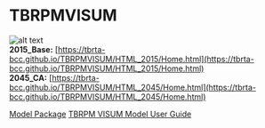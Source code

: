 # TBRPMVISUM  
![alt text](https://media.cntraveler.com/photos/601b10219d4d66f32970a192/16:9/w_3983,h_2240,c_limit/1097988940)   
**2015_Base:** [https://tbrta-bcc.github.io/TBRPMVISUM/HTML_2015/Home.html](https://tbrta-bcc.github.io/TBRPMVISUM/HTML_2015/Home.html)  
**2045_CA:** [https://tbrta-bcc.github.io/TBRPMVISUM/HTML_2045/Home.html](https://tbrta-bcc.github.io/TBRPMVISUM/HTML_2045/Home.html) 
  
[Model Package](https://github.com/tbrta-bcc/TBRPMVISUM/files/11222745/TBRPMVISUM.zip)
[TBRPM VISUM Model User Guide](https://github.com/tbrta-bcc/TBRPMVISUM/files/11222751/TBRPM.VISUM.Model.User.Guide.pdf)
